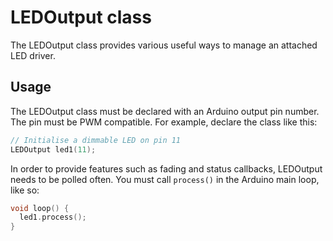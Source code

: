 # LEDOutput class

The LEDOutput class provides various useful ways to manage an attached LED driver. 


## Usage 

The LEDOutput class must be declared with an Arduino output pin number. The pin must be PWM compatible. 
For example, declare the class like this:
```C++
// Initialise a dimmable LED on pin 11
LEDOutput led1(11); 
```
In order to provide features such as fading and status callbacks, LEDOutput needs to be polled often. You must call `process()` in the Arduino main loop, like so: 
```C++
void loop() {
  led1.process();
}
```

